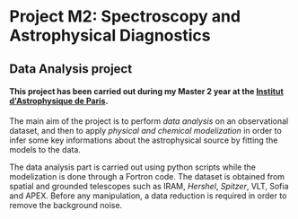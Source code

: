 # Project M2: Spectroscopy and Astrophysical Diagnostics 

## Data Analysis project 

#### This project has been carried out during my Master 2 year at the [Institut d'Astrophysique de Paris](https://www.universite-paris-saclay.fr/formation/master/physique/m2-astronomie-et-astrophysique). 

The main aim of the project is to perform *data analysis* on an observational dataset, and then to apply *physical and chemical modelization* in order to infer some key informations about the astrophysical source by fitting the models to the data.

The data analysis part is carried out using python scripts while the modelization is done through a Fortron code. The dataset is obtained from spatial and grounded telescopes such as IRAM, *Hershel*, *Spitzer*, VLT, Sofia and APEX. Before any manipulation, a data reduction is required in order to remove the background noise.  

